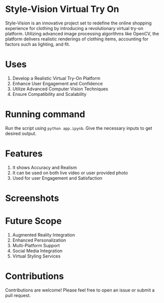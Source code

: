# Style-Vision Virtual Try On
Style-Vision is an innovative project set to redefine the online shopping experience for clothing by introducing a revolutionary virtual try-on platform. Utilizing advanced image processing algorithms like OpenCV, the platform delivers realistic renderings of clothing items, accounting for factors such as lighting, and fit.

# Uses
1. Develop a Realistic Virtual Try-On Platform
2. Enhance User Engagement and Confidence
3. Utilize Advanced Computer Vision Techniques
4. Ensure Compatibility and Scalability

# Running command
Run the script using `python app.ipynb`. 
Give the necessary inputs to get desired output.

# Features
1. It shows Accuracy and Realism
2. It can be used on both live video or user provided photo
3. Used for user Engagement and Satisfaction

# Screenshots

# Future Scope
1. Augmented Reality Integration
2. Enhanced Personalization
3. Multi-Platform Support
4. Social Media Integration
5. Virtual Styling Services

# Contributions
Contributions are welcome! Please feel free to open an issue or submit a pull request.